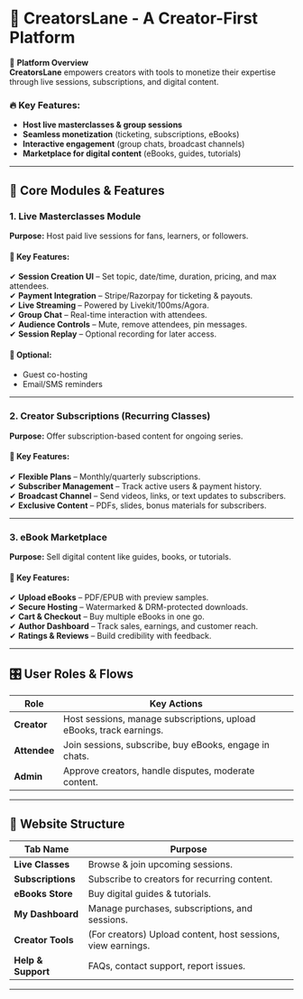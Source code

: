 # 🚀 CreatorsLane - A Creator-First Platform

🧱 **Platform Overview**  
**CreatorsLane** empowers creators with tools to monetize their expertise through live sessions, subscriptions, and digital content.  

### 🔥 Key Features:
- **Host live masterclasses & group sessions**  
- **Seamless monetization** (ticketing, subscriptions, eBooks)  
- **Interactive engagement** (group chats, broadcast channels)  
- **Marketplace for digital content** (eBooks, guides, tutorials)  

---

## 🔗 **Core Modules & Features**

### 1. **Live Masterclasses Module**  
**Purpose:** Host paid live sessions for fans, learners, or followers.  

#### 🎯 Key Features:  
✔ **Session Creation UI** – Set topic, date/time, duration, pricing, and max attendees.  
✔ **Payment Integration** – Stripe/Razorpay for ticketing & payouts.  
✔ **Live Streaming** – Powered by Livekit/100ms/Agora.  
✔ **Group Chat** – Real-time interaction with attendees.  
✔ **Audience Controls** – Mute, remove attendees, pin messages.  
✔ **Session Replay** – Optional recording for later access.  

#### 🚀 Optional:  
- Guest co-hosting  
- Email/SMS reminders  

---

### 2. **Creator Subscriptions (Recurring Classes)**  
**Purpose:** Offer subscription-based content for ongoing series.  

#### 🎯 Key Features:  
✔ **Flexible Plans** – Monthly/quarterly subscriptions.  
✔ **Subscriber Management** – Track active users & payment history.  
✔ **Broadcast Channel** – Send videos, links, or text updates to subscribers.  
✔ **Exclusive Content** – PDFs, slides, bonus materials for subscribers.  

---

### 3. **eBook Marketplace**  
**Purpose:** Sell digital content like guides, books, or tutorials.  

#### 🎯 Key Features:  
✔ **Upload eBooks** – PDF/EPUB with preview samples.  
✔ **Secure Hosting** – Watermarked & DRM-protected downloads.  
✔ **Cart & Checkout** – Buy multiple eBooks in one go.  
✔ **Author Dashboard** – Track sales, earnings, and customer reach.  
✔ **Ratings & Reviews** – Build credibility with feedback.  

---

## 🎛️ **User Roles & Flows**  

| Role        | Key Actions |
|-------------|-------------|
| **Creator** | Host sessions, manage subscriptions, upload eBooks, track earnings. |
| **Attendee** | Join sessions, subscribe, buy eBooks, engage in chats. |
| **Admin**   | Approve creators, handle disputes, moderate content. |

---

## 🧩 **Website Structure**  

| Tab Name          | Purpose |
|-------------------|---------|
| **Live Classes**  | Browse & join upcoming sessions. |
| **Subscriptions** | Subscribe to creators for recurring content. |
| **eBooks Store**  | Buy digital guides & tutorials. |
| **My Dashboard**  | Manage purchases, subscriptions, and sessions. |
| **Creator Tools** | (For creators) Upload content, host sessions, view earnings. |
| **Help & Support** | FAQs, contact support, report issues. |

---

